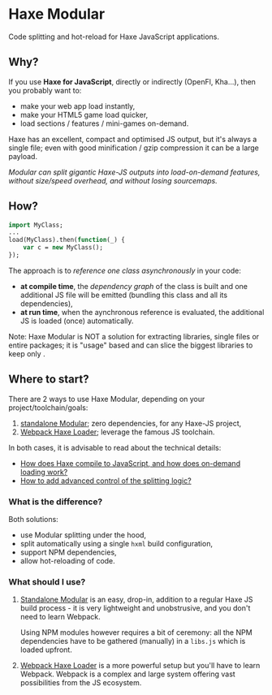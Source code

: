 # Haxe Modular

Code splitting and hot-reload for Haxe JavaScript applications.

## Why?

If you use **Haxe for JavaScript**, directly or indirectly (OpenFl, Kha...), then 
you probably want to:

- make your web app load instantly,
- make your HTML5 game load quicker,
- load sections / features / mini-games on-demand.

Haxe has an excellent, compact and optimised JS output, but it's always a single file; 
even with good minification / gzip compression it can be a large payload.

*Modular can split gigantic Haxe-JS outputs into load-on-demand features, 
without size/speed overhead, and without losing sourcemaps.*

## How?

```haxe
import MyClass;
...
load(MyClass).then(function(_) {
	var c = new MyClass();
});
```

The approach is to *reference one class asynchronously* in your code:

- **at compile time**, the *dependency graph* of the class is built and one additional JS
file will be emitted (bundling this class and all its dependencies),
- **at run time**, when the aynchronous reference is evaluated, the additional JS is
loaded (once) automatically.

Note: Haxe Modular is NOT a solution for extracting libraries, single files or
entire packages; it is "usage" based and can slice the biggest libraries to keep only .

## Where to start?

There are 2 ways to use Haxe Modular, depending on your project/toolchain/goals:

1. [standalone Modular](doc/start.md); zero dependencies, for any Haxe-JS project,
2. [Webpack Haxe Loader](https://github.com/jasononeil/webpack-haxe-loader); 
   leverage the famous JS toolchain.

In both cases, it is advisable to read about the technical details: 

- [How does Haxe compile to JavaScript, and how does on-demand loading work?](doc/how.md)
- [How to add advanced control of the splitting logic?](doc/advanced.md)

### What is the difference?

Both solutions:

- use Modular splitting under the hood,
- split automatically using a single `hxml` build configuration,
- support NPM dependencies,
- allow hot-reloading of code.

### What should I use?

1. [Standalone Modular](doc/start.md) is an easy, drop-in, addition to a regular 
   Haxe JS build process - it is very lightweight and unobstrusive, and you don't need 
   to learn Webpack.

   Using NPM modules however requires a bit of ceremony: all the NPM dependencies have to 
   be gathered (manually) in a `libs.js` which is loaded upfront.

2. [Webpack Haxe Loader](https://github.com/jasononeil/webpack-haxe-loader) is a more 
   powerful setup but you'll have to learn Webpack. Webpack is a complex and large system 
   offering vast possibilities from the JS ecosystem.
